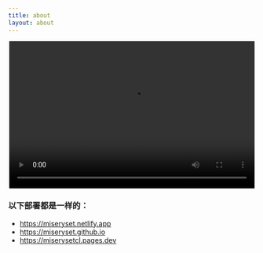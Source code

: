 ```yaml
---
title: about
layout: about
---
```


<div style="display: flex; justify-content: center;">
  <video autoplay loop width="500" height="300">
    <source src="https://gcore.jsdelivr.net/gh/Miseryset/RawFile@main/video/magic_table.mp4" type="video/mp4">
    <p>您的浏览器不支持HTML5视频标签。</p>
  </video>
</div>

### 以下部署都是一样的：
- <https://miseryset.netlify.app>
- <https://miseryset.github.io>
- <https://miserysetcl.pages.dev>
